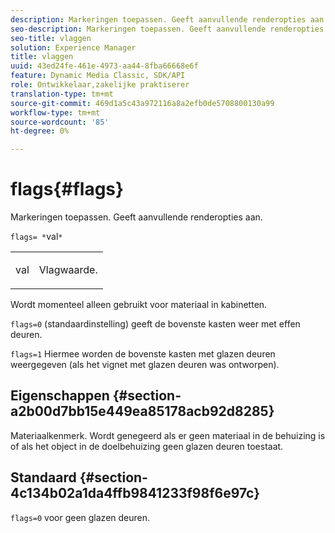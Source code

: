 ```yaml
---
description: Markeringen toepassen. Geeft aanvullende renderopties aan.
seo-description: Markeringen toepassen. Geeft aanvullende renderopties aan.
seo-title: vlaggen
solution: Experience Manager
title: vlaggen
uuid: 43ed24fe-461e-4973-aa44-8fba66668e6f
feature: Dynamic Media Classic, SDK/API
role: Ontwikkelaar,zakelijke praktiserer
translation-type: tm+mt
source-git-commit: 469d1a5c43a972116a8a2efb0de5708800130a99
workflow-type: tm+mt
source-wordcount: '85'
ht-degree: 0%

---
```



# flags{#flags}

Markeringen toepassen. Geeft aanvullende renderopties aan.

`flags= *`val`*`

<table id="simpletable_00B21BD9E47E4D2FB0042CB507431916"> 
 <tr class="strow"> 
  <td class="stentry"> <p><span class="varname"> val</span> </p> </td> 
  <td class="stentry"> <p>Vlagwaarde. </p></td> 
 </tr> 
</table>

Wordt momenteel alleen gebruikt voor materiaal in kabinetten.

`flags=0` (standaardinstelling) geeft de bovenste kasten weer met effen deuren.

`flags=1` Hiermee worden de bovenste kasten met glazen deuren weergegeven (als het vignet met glazen deuren was ontworpen).

## Eigenschappen {#section-a2b00d7bb15e449ea85178acb92d8285}

Materiaalkenmerk. Wordt genegeerd als er geen materiaal in de behuizing is of als het object in de doelbehuizing geen glazen deuren toestaat.

## Standaard {#section-4c134b02a1da4ffb9841233f98f6e97c}

`flags=0` voor geen glazen deuren.
